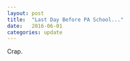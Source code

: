 ```yaml
---
layout: post
title:  "Last Day Before PA School..."
date:   2016-06-01
categories: update
---
```


Crap.